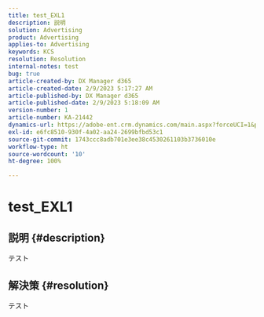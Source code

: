 ```yaml
---
title: test_EXL1
description: 説明
solution: Advertising
product: Advertising
applies-to: Advertising
keywords: KCS
resolution: Resolution
internal-notes: test
bug: true
article-created-by: DX Manager d365
article-created-date: 2/9/2023 5:17:27 AM
article-published-by: DX Manager d365
article-published-date: 2/9/2023 5:18:09 AM
version-number: 1
article-number: KA-21442
dynamics-url: https://adobe-ent.crm.dynamics.com/main.aspx?forceUCI=1&pagetype=entityrecord&etn=knowledgearticle&id=c91ead09-39a8-ed11-aad1-6045bd0061cb
exl-id: e6fc8510-930f-4a02-aa24-2699bfbd53c1
source-git-commit: 1743ccc8adb701e3ee38c4530261103b3736010e
workflow-type: ht
source-wordcount: '10'
ht-degree: 100%

---
```


# test_EXL1

## 説明 {#description}

テスト

## 解決策 {#resolution}


テスト
